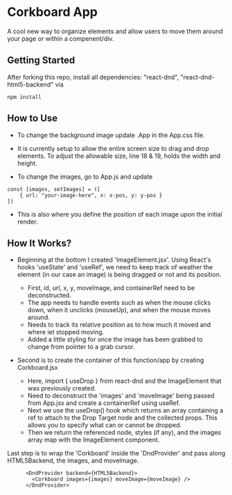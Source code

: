 # Corkboard App

<div>

A cool new way to organize elements and allow users to move them around your page or within a compenent/div.

</div>

<div>

## Getting Started

After forking this repo, install all dependencies: "react-dnd", "react-dnd-html5-backend" via

```
npm install
```

## How to Use

- To change the background image update .App in the App.css file.

- It is currently setup to allow the entire screen size to drag and drop elements. To adjust the allowable size, line 18 & 19, holds the width and height.

- To change the images, go to App.js and update

```
const [images, setImages] = ([
    { url: "your-image-here", x: x-pos, y: y-pos }
])
```

- This is also where you define the position of each image upon the initial render.

</div>

<div>

## How It Works?

- Beginning at the bottom I created 'ImageElement.jsx'. Using React's hooks 'useState' and 'useRef', we need to keep track of weather the element (in our case an image) is being dragged or not and its position.

  - First, id, url, x, y, moveImage, and containerRef need to be deconstructed.
  - The app needs to handle events such as when the mouse clicks down, when it unclicks (mouseUp), and when the mouse moves around.
  - Needs to track its relative position as to how much it moved and where iet stopped moving.
  - Added a little styling for once the image has been grabbed to change from pointer to a grab cursor.

- Second is to create the container of this function/app by creating Corkboard.jsx

  - Here, import { useDrop } from react-dnd and the ImageElement that was previously created.
  - Need to deconstruct the 'images' and 'moveImage' being passed from App.jsx and create a containerRef using useRef.
  - Next we use the useDrop() hook which returns an array containing a ref to attach to the Drop Target node and the collected props. This allows you to specify what can or cannot be dropped.
  - Then we return the referenced node, styles (if any), and the images array map with the ImageElement component.

Last step is to wrap the 'Corkboard' inside the 'DndProvider' and pass along HTML5Backend, the images, and moveImage.

```
      <DndProvider backend={HTML5Backend}>
        <Corkboard images={images} moveImage={moveImage} />
      </DndProvider>
```

